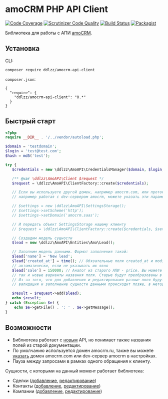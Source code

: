 # amoCRM PHP API Client
[![Code Coverage](https://scrutinizer-ci.com/g/ddlzz/amocrm-api-client/badges/coverage.png?b=master)](https://scrutinizer-ci.com/g/ddlzz/amocrm-api-client/?branch=master) [![Scrutinizer Code Quality](https://scrutinizer-ci.com/g/ddlzz/amocrm-api-client/badges/quality-score.png?b=master)](https://scrutinizer-ci.com/g/ddlzz/amocrm-api-client/?branch=master) [![Build Status](https://travis-ci.org/ddlzz/amocrm-api-client.svg?branch=master)](https://travis-ci.org/ddlzz/amocrm-api-client) [![Packagist](https://img.shields.io/packagist/v/ddlzz/amocrm-api-client.svg)]()

Библиотека для работы с АПИ [amoCRM](https://amocrm.ru/).
 
## Установка

CLI:
```
composer require ddlzz/amocrm-api-client
```

`composer.json`:
```
{
  "require": {
    "ddlzz/amocrm-api-client": "0.*"
  }
}
```

## Быстрый старт
 ```php
 <?php
 require __DIR__ . '/../vendor/autoload.php';
 
 $domain = 'testdomain';
 $login = 'test@test.com';
 $hash = md5('test');
 
 try {
    $credentials = new \ddlzz\AmoAPI\CredentialsManager($domain, $login, $hash);

    /** @var \ddlzz\AmoAPI\Client $request */
    $request = \ddlzz\AmoAPI\ClientFactory::create($credentials);

    // Если вы используете другой домен, например amocrm.com, или протокол http,
    // например работая с dev-сервером amocrm, можете указать эти параметры в настройках:

    // $settings = new \ddlzz\AmoAPI\SettingsStorage();
    // $settings->setScheme('http');
    // $settings->setDomain('amocrm.saas');

    // И передать объект SettingsStorage нашему клиенту
    // $request = \ddlzz\AmoAPI\ClientFactory::create($credentials, $settings);

    // Создадим модель сущности
    $lead = new \ddlzz\AmoAPI\Entities\Amo\Lead();

    // Заполним модель данными. Формат заполнения такой:
    $lead['name'] = 'New lead';
    $lead['created_at'] = time(); // Обязательные поля created_at и modified_at будут заполнены
    // автоматически, если не указывать их явно
    $lead['sale'] = 150000; // Аналог из старого АПИ - price. Вы можете использовать как старые,
    // так и новые варианты названия поля. Старые будут преобразованы в новые далее при валидации.
    // Из-за того, что для добавления и редактирования разные поля будут являться обязательными,
    // валидация и заполнение сущности данными происходит позже, в методе клиента add либо update.

    $result = $request->add($lead);
    echo $result;
 } catch (Exception $e) {
     echo $e->getFile() . ': ' . $e->getMessage();
 }
 ```
## Возможности
* Библиотека работает с [новым](https://www.amocrm.ru/developers/content/406/abilities/) API, но понимает также названия полей из старой документации.
* По умолчанию используется домен amocrm.ru, также вы можете [указать](docs/settings.md) домен amocrm.com или dev-сервер amocrm в настройках.
* Пауза между запросами в рамках одного обращения к клиенту.

Сущности, с которыми на данный момент работает библиотека:
* Сделки ([добавление](docs/add_lead.md), [редактирование](docs/update_lead.md))
* Контакты ([добавление](docs/add_contact.md), [редактирование](docs/update_contact.md))
* Компании ([добавление](docs/add_company.md), [редактирование](docs/update_company.md))
